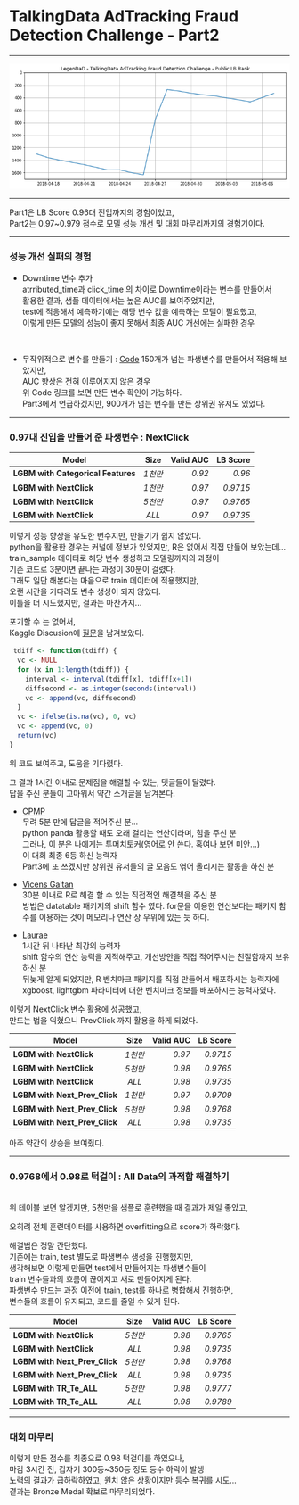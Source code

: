 # TalkingData AdTracking Fraud Detection Challenge - Part2  

---

![](../output/scoregraph.png)  

---  

Part1은 LB Score 0.96대 진입까지의 경험이었고,  
Part2는 0.97~0.979 점수로 모델 성능 개선 및 대회 마무리까지의 경험기이다.  

---
### 성능 개선 실패의 경험  


* Downtime 변수 추가  
atrributed_time과 click_time 의 차이로 Downtime이라는 변수를 만들어서  
활용한 결과, 샘플 데이터에서는 높은 AUC를 보여주었지만,  
test에 적응해서 예측하기에는 해당 변수 값을 예측하는 모델이 필요했고,  
이렇게 만든 모델의 성능이 좋지 못해서 최종 AUC 개선에는 실패한 경우  
<br>

* 무작위적으로 변수를 만들기  : [Code](https://github.com/LegenDad/KaggleUXLog/blob/master/AdT/Code/Fail/stupid_sample.R)
150개가 넘는 파생변수를 만들어서 적용해 보았지만,  
AUC 향상은 전혀 이루어지지 않은 경우  
위 Code 링크를 보면 만든 변수 확인이 가능하다.  
Part3에서 언급하겠지만, 900개가 넘는 변수를 만든 상위권 유저도 있었다.   

---
### 0.97대 진입을 만들어 준 파생변수 : NextClick  

|  <center>Model</center> |  <center>Size</center> |  <center>Valid AUC</center> | <center>LB Score </center> |
|:--------|:--------:|--------:|-------:|
|**LGBM with  Categorical Features** | *1천만* |*0.92* | *0.96*|
|**LGBM with  NextClick** | *1천만* |*0.97* | *0.9715*|
|**LGBM with  NextClick** | *5천만* |*0.97* | *0.9765*|
|**LGBM with  NextClick** | *ALL* |*0.97* | *0.9735*|

이렇게 성능 향상을 유도한 변수지만, 만들기가 쉽지 않았다.  
python을 활용한 경우는 커널에 정보가 있었지만, R은 없어서 직접 만들어 보았는데...  
train_sample 데이터로 해당 변수 생성하고 모델링까지의 과정이  
기존 코드로 3분이면 끝나는 과정이 30분이 걸렸다.  
그래도 일단 해본다는 마음으로 train 데이터에 적용했지만,  
오랜 시간을 기다려도 변수 생성이 되지 않았다.  
이틀을 더 시도했지만, 결과는 마찬가지...  

포기할 수 는 없어서,  
Kaggle Discusion에 [질문](https://www.kaggle.com/c/talkingdata-adtracking-fraud-detection/discussion/56065)을 남겨보았다.  
```r  
 tdiff <- function(tdiff) {
  vc <- NULL
  for (x in 1:length(tdiff)) {
    interval <- interval(tdiff[x], tdiff[x+1])
    diffsecond <- as.integer(seconds(interval))
    vc <- append(vc, diffsecond)
  }
  vc <- ifelse(is.na(vc), 0, vc)
  vc <- append(vc, 0)
  return(vc)
}
```  
위 코드 보여주고, 도움을 기다렸다.  

그 결과 1시간 이내로 문제점을 해결할 수 있는, 댓글들이 달렸다.  
답을 주신 분들이 고마워서 약간 소개글을 남겨본다.  

* [CPMP](https://www.kaggle.com/cpmpml)  
무려 5분 만에 답글을 적어주신 분...  
python panda 활용할 때도 오래 걸리는 연산이라며, 힘을 주신 분  
그러나, 이 분은 나에게는 투머치토커(영어로 안 쓴다. 혹여나 보면 미안...)  
이 대회 최종 6등 하신 능력자   
Part3에 또 쓰겠지만 상위권 유저들의 글 모음도 엮어 올리시는 활동을 하신 분  

* [Vicens Gaitan](https://www.kaggle.com/vicensgaitan)  
30분 이내로 R로 해결 할 수 있는 직접적인 해결책을 주신 분  
방법은 datatable 패키지의 shift 함수 였다.
for문을 이용한 연산보다는 패키지 함수를 이용하는 것이 메모리나 연산 상 우위에 있는 듯 하다.  

* [Laurae](https://www.kaggle.com/laurae2)  
1시간 뒤 나타난 최강의 능력자  
shift 함수의 연산 능력을 지적해주고, 개선방안을 직접 적어주시는 친절함까지 보유하신 분  
뒤늦게 알게 되었지만, R 벤치마크 패키지를 직접 만들어서 배포하시는 능력자에  
xgboost, lightgbm 파라미터에 대한 벤치마크 정보를 배포하시는 능력자였다.  

이렇게 NextClick  변수 활용에 성공했고,  
만드는 법을 익혔으니 PrevClick 까지 활용을 하게 되었다.  


|  <center>Model</center> |  <center>Size</center> |  <center>Valid AUC</center> | <center>LB Score </center> |
|:--------|:--------:|--------:|-------:|
|**LGBM with  NextClick** | *1천만* |*0.97* | *0.9715*|
|**LGBM with  NextClick** | *5천만* |*0.98* | *0.9765*|
|**LGBM with  NextClick** | *ALL* |*0.98* | *0.9735*|
|**LGBM with  Next_Prev_Click** | *1천만* |*0.97* | *0.9709*|
|**LGBM with  Next_Prev_Click** | *5천만* |*0.98* | *0.9768*|
|**LGBM with  Next_Prev_Click** | *ALL* |*0.98* | *0.9735*|

아주 약간의 상승을 보여줬다.  

---
### 0.9768에서 0.98로 턱걸이 : All Data의 과적합 해결하기  
<br>
위 테이블 보면 알겠지만, 5천만을 샘플로 훈련했을 때 결과가 제일 좋았고,  

오히려 전체 훈련데이터를 사용하면 overfitting으로 score가 하락했다.  


해결법은 정말 간단했다.  
기존에는 train, test 별도로 파생변수 생성을 진행했지만,  
생각해보면 이렇게 만들면 test에서 만들어지는 파생변수들이  
train 변수들과의 흐름이 끊어지고 새로 만들어지게 된다.   
파생변수 만드는 과정 이전에 train, test를 하나로 병합해서 진행하면,  
변수들의 흐름이 유지되고, 코드를 줄일 수 있게 된다.  

|  <center>Model</center> |  <center>Size</center> |  <center>Valid AUC</center> | <center>LB Score </center> |
|:--------|:--------:|--------:|-------:|
|**LGBM with  NextClick** | *5천만* |*0.98* | *0.9765*|
|**LGBM with  NextClick** | *ALL* |*0.98* | *0.9735*|
|**LGBM with  Next_Prev_Click** | *5천만* |*0.98* | *0.9768*|
|**LGBM with  Next_Prev_Click** | *ALL* |*0.98* | *0.9735*|
|**LGBM with  TR_Te_ALL** | *5천만* |*0.98* | *0.9777*|
|**LGBM with  TR_Te_ALL** | *ALL* |*0.98* | *0.9789*|

---
### 대회 마무리  
이렇게 만든 점수를 최종으로 0.98 턱걸이를 하였으나,  
마감 3시간 전, 갑자기 300등~350등 정도 등수 하락이 발생  
노력의 결과가 급하락하였고, 원치 않은 상황이지만 등수 복귀를 시도...  
결과는 Bronze Medal 확보로 마무리되었다.  

